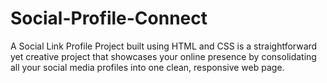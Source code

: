 # Social-Profile-Connect

A Social Link Profile Project built using HTML and CSS is a straightforward yet creative project that showcases your online presence by consolidating all your social media profiles into one clean, responsive web page.
